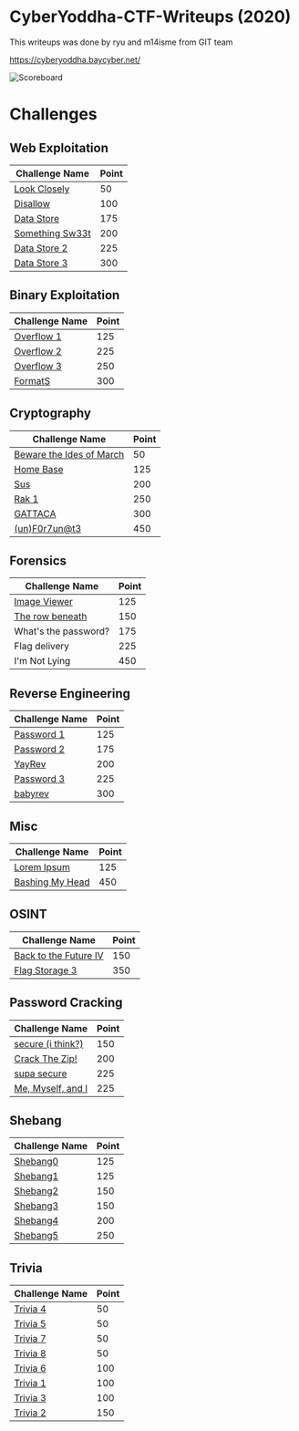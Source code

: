 # CyberYoddha-CTF-Writeups (2020)

This writeups was done by ryu and m14isme from GIT team

https://cyberyoddha.baycyber.net/

![Scoreboard](https://github.com/m14isme/CyberYoddha-CTF-Writeups/tree/main/img/result.png)

# Challenges

## Web Exploitation

| Challenge Name                                                                                                         | Point |
| ---------------------------------------------------------------------------------------------------------------------- | ----- |
| [Look Closely](https://github.com/m14isme/CyberYoddha-CTF-Writeups/blob/main/Web%20Exploitation/look_closely.md)       | 50    |
| [Disallow](https://github.com/m14isme/CyberYoddha-CTF-Writeups/blob/main/Web%20Exploitation/Disallow.md)               | 100   |
| [Data Store](https://github.com/m14isme/CyberYoddha-CTF-Writeups/blob/main/Web%20Exploitation/Data_Store.md)           | 175   |
| [Something Sw33t](https://github.com/m14isme/CyberYoddha-CTF-Writeups/blob/main/Web%20Exploitation/Something_Sw33t.md) | 200   |
| [Data Store 2](https://github.com/m14isme/CyberYoddha-CTF-Writeups/blob/main/Web%20Exploitation/Data_Store_2.md)       | 225   |
| [Data Store 3](https://github.com/m14isme/CyberYoddha-CTF-Writeups/blob/main/Web%20Exploitation/Data_Store_3.md)       | 300   |

## Binary Exploitation

| Challenge Name                                                                                                 | Point |
| -------------------------------------------------------------------------------------------------------------- | ----- |
| [Overflow 1](https://github.com/m14isme/CyberYoddha-CTF-Writeups/blob/main/Binary%20Exploitation/overflow1.md) | 125   |
| [Overflow 2](https://github.com/m14isme/CyberYoddha-CTF-Writeups/blob/main/Binary%20Exploitation/overflow2.md) | 225   |
| [Overflow 3](https://github.com/m14isme/CyberYoddha-CTF-Writeups/blob/main/Binary%20Exploitation/overflow3.md) | 250   |
| [FormatS](https://github.com/m14isme/CyberYoddha-CTF-Writeups/blob/main/Binary%20Exploitation/formatS.md)      | 300   |

## Cryptography

| Challenge Name                                                                                                                     | Point |
| ---------------------------------------------------------------------------------------------------------------------------------- | ----- |
| [Beware the Ides of March](https://github.com/m14isme/CyberYoddha-CTF-Writeups/blob/main/Cryptography/beware_the_ides_of_march.md) | 50    |
| [Home Base](https://github.com/m14isme/CyberYoddha-CTF-Writeups/blob/main/Cryptography/home_base.md)                               | 125   |
| [Sus](https://github.com/m14isme/CyberYoddha-CTF-Writeups/blob/main/Cryptography/sus.md)                                           | 200   |
| [Rak 1](https://github.com/m14isme/CyberYoddha-CTF-Writeups/blob/main/Cryptography/rak1.md)                                        | 250   |
| [GATTACA](https://github.com/m14isme/CyberYoddha-CTF-Writeups/blob/main/Cryptography/GATTACA.md)                                   | 300   |
| [(un)F0r7un@t3](<https://github.com/m14isme/CyberYoddha-CTF-Writeups/blob/main/Cryptography/(un)F0r7un%40t3.md>)                   | 450   |

## Forensics

| Challenge Name                                                                                                | Point |
| ------------------------------------------------------------------------------------------------------------- | ----- |
| [Image Viewer](https://github.com/m14isme/CyberYoddha-CTF-Writeups/blob/main/Forensics/image_viewer.md)       | 125   |
| [The row beneath](https://github.com/m14isme/CyberYoddha-CTF-Writeups/blob/main/Forensics/the_row_beneath.md) | 150   |
| What's the password?                                                                                          | 175   |
| Flag delivery                                                                                                 | 225   |
| I'm Not Lying                                                                                                 | 450   |

## Reverse Engineering

| Challenge Name                                                                                                 | Point |
| -------------------------------------------------------------------------------------------------------------- | ----- |
| [Password 1](https://github.com/m14isme/CyberYoddha-CTF-Writeups/blob/main/Reverse%20Engineering/password1.md) | 125   |
| [Password 2](https://github.com/m14isme/CyberYoddha-CTF-Writeups/blob/main/Reverse%20Engineering/password2.md) | 175   |
| [YayRev](https://github.com/m14isme/CyberYoddha-CTF-Writeups/blob/main/Reverse%20Engineering/yayrev.md)        | 200   |
| [Password 3](https://github.com/m14isme/CyberYoddha-CTF-Writeups/blob/main/Reverse%20Engineering/password3.md) | 225   |
| [babyrev](https://github.com/m14isme/CyberYoddha-CTF-Writeups/blob/main/Reverse%20Engineering/babyrev.md)      | 300   |

## Misc

| Challenge Name                                                                                           | Point |
| -------------------------------------------------------------------------------------------------------- | ----- |
| [Lorem Ipsum](https://github.com/m14isme/CyberYoddha-CTF-Writeups/blob/main/Misc/Lorem_Ipsum.md)         | 125   |
| [Bashing My Head](https://github.com/m14isme/CyberYoddha-CTF-Writeups/blob/main/Misc/bashing_in_head.md) | 450   |

## OSINT

| Challenge Name                                                                                                        | Point |
| --------------------------------------------------------------------------------------------------------------------- | ----- |
| [Back to the Future IV](https://github.com/m14isme/CyberYoddha-CTF-Writeups/blob/main/OSINT/Back_to_the_Future_IV.md) | 150   |
| [Flag Storage 3](https://github.com/m14isme/CyberYoddha-CTF-Writeups/blob/main/OSINT/Flag_Storage_3.md)               | 350   |

## Password Cracking

| Challenge Name                                                                                                            | Point |
| ------------------------------------------------------------------------------------------------------------------------- | ----- |
| [secure (i think?)](https://github.com/m14isme/CyberYoddha-CTF-Writeups/blob/main/Password%20Cracking/secure_i_think.md)  | 150   |
| [Crack The Zip!](https://github.com/m14isme/CyberYoddha-CTF-Writeups/blob/main/Password%20Cracking/crack_the_zip.md)      | 200   |
| [supa secure](https://github.com/m14isme/CyberYoddha-CTF-Writeups/blob/main/Password%20Cracking/supa_secure.md)           | 225   |
| [Me, Myself, and I](https://github.com/m14isme/CyberYoddha-CTF-Writeups/blob/main/Password%20Cracking/me_myself_and_i.md) | 225   |

## Shebang

| Challenge Name                                                                                | Point |
| --------------------------------------------------------------------------------------------- | ----- |
| [Shebang0](https://github.com/m14isme/CyberYoddha-CTF-Writeups/blob/main/Shebang/shebang0.md) | 125   |
| [Shebang1](https://github.com/m14isme/CyberYoddha-CTF-Writeups/blob/main/Shebang/shebang1.md) | 125   |
| [Shebang2](https://github.com/m14isme/CyberYoddha-CTF-Writeups/blob/main/Shebang/shebang2.md) | 150   |
| [Shebang3](https://github.com/m14isme/CyberYoddha-CTF-Writeups/blob/main/Shebang/shebang3.md) | 150   |
| [Shebang4](https://github.com/m14isme/CyberYoddha-CTF-Writeups/blob/main/Shebang/shebang4.md) | 200   |
| [Shebang5](https://github.com/m14isme/CyberYoddha-CTF-Writeups/blob/main/Shebang/shebang5.md) | 250   |

## Trivia

| Challenge Name                                                                              | Point |
| ------------------------------------------------------------------------------------------- | ----- |
| [Trivia 4](https://github.com/m14isme/CyberYoddha-CTF-Writeups/blob/main/Trivia/trivia4.md) | 50    |
| [Trivia 5](https://github.com/m14isme/CyberYoddha-CTF-Writeups/blob/main/Trivia/trivia5.md) | 50    |
| [Trivia 7](https://github.com/m14isme/CyberYoddha-CTF-Writeups/blob/main/Trivia/trivia7.md) | 50    |
| [Trivia 8](https://github.com/m14isme/CyberYoddha-CTF-Writeups/blob/main/Trivia/trivia8.md) | 50    |
| [Trivia 6](https://github.com/m14isme/CyberYoddha-CTF-Writeups/blob/main/Trivia/trivia6.md) | 100   |
| [Trivia 1](https://github.com/m14isme/CyberYoddha-CTF-Writeups/blob/main/Trivia/trivia1.md) | 100   |
| [Trivia 3](https://github.com/m14isme/CyberYoddha-CTF-Writeups/blob/main/Trivia/trivia3.md) | 100   |
| [Trivia 2](https://github.com/m14isme/CyberYoddha-CTF-Writeups/blob/main/Trivia/trivia2.md) | 150   |

